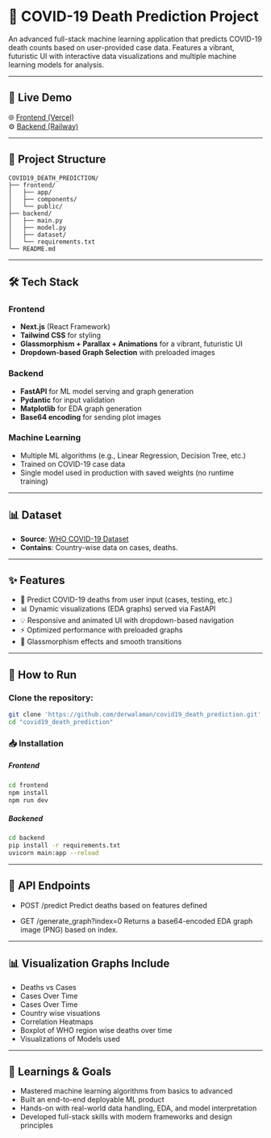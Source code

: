 # 🦠 COVID-19 Death Prediction Project
An advanced full-stack machine learning application that predicts COVID-19 death counts based on user-provided case data. Features a vibrant, futuristic UI with interactive data visualizations and multiple machine learning models for analysis.

---

## 🚀 Live Demo

🌐 [Frontend (Vercel)](https://covid19-death-prediction.vercel.app/)  
⚙️ [Backend (Railway)](https://covid19deathprediction-production.up.railway.app)

---

## 📁 Project Structure  

```
COVID19_DEATH_PREDICTION/  
├── frontend/ 
│   ├── app/
│   ├── components/
│   └── public/
├── backend/
│   ├── main.py
│   ├── model.py
│   ├── dataset/
│   └── requirements.txt
└── README.md
```

---

## 🛠️ Tech Stack

### Frontend
- **Next.js** (React Framework)
- **Tailwind CSS** for styling
- **Glassmorphism + Parallax + Animations** for a vibrant, futuristic UI
- **Dropdown-based Graph Selection** with preloaded images

### Backend
- **FastAPI** for ML model serving and graph generation
- **Pydantic** for input validation
- **Matplotlib** for EDA graph generation
- **Base64 encoding** for sending plot images

### Machine Learning
- Multiple ML algorithms (e.g., Linear Regression, Decision Tree, etc.)
- Trained on COVID-19 case data
- Single model used in production with saved weights (no runtime training)

---

## 📊 Dataset

- **Source**: [WHO COVID-19 Dataset](https://srhdpeuwpubsa.blob.core.windows.net/whdh/COVID/WHO-COVID-19-global-daily-data.csv)
- **Contains**: Country-wise data on cases, deaths.

---

## ✨ Features

- 🔮 Predict COVID-19 deaths from user input (cases, testing, etc.)
- 📊 Dynamic visualizations (EDA graphs) served via FastAPI
- 💡 Responsive and animated UI with dropdown-based navigation
- ⚡ Optimized performance with preloaded graphs
- 🎨 Glassmorphism effects and smooth transitions

---

## 🚀 How to Run

### Clone the repository:
```bash
git clone 'https://github.com/derwalaman/covid19_death_prediction.git'
cd "covid19_death_prediction"
```

### 📥 Installation
##### Frontend
```bash
cd frontend
npm install
npm run dev
```

##### Backened
```bash
cd backend
pip install -r requirements.txt
uvicorn main:app --reload
```

---

## 📡 API Endpoints
- POST /predict
Predict deaths based on features defined

- GET /generate_graph?index=0
Returns a base64-encoded EDA graph image (PNG) based on index.

---

## 📊 Visualization Graphs Include

- Deaths vs Cases
- Cases Over Time
- Cases Over Time
- Country wise visuations
- Correlation Heatmaps
- Boxplot of WHO region wise deaths over time
- Visualizations of Models used

---

## 🧠 Learnings & Goals

- Mastered machine learning algorithms from basics to advanced
- Built an end-to-end deployable ML product
- Hands-on with real-world data handling, EDA, and model interpretation
- Developed full-stack skills with modern frameworks and design principles
